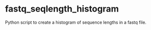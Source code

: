 # fastq_seqlength_histogram
Python script to create a histogram of sequence lengths in a fastq file.
